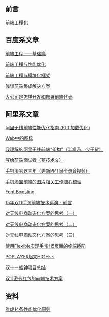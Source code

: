 
前言
----

前端工程化


百度系文章
---------

[前端工程——基础篇](https://github.com/fouber/blog/issues/10)

[前端工程与性能优化](https://github.com/fouber/blog/issues/3)

[前端工程与模块化框架](https://github.com/fouber/blog/issues/4)

[浅谈前端集成解决方案](https://github.com/fouber/blog/issues/1)

[大公司是怎样开发和部署前端代码](https://github.com/fouber/blog/issues/6)




阿里系文章
---------

[阿里无线前端性能优化指南 (Pt.1 加载优化)](https://github.com/amfe/article/issues/1)

[Web中的图标](https://github.com/amfe/article/issues/2)

[我理解的阿里无线前端“架构”（半鸡汤，少干货）](https://github.com/amfe/article/issues/3)

[写给前端面试者（非技术文）](https://github.com/amfe/article/issues/5)

[手机淘宝这三年（更新PPT同步录音视频）](https://github.com/amfe/article/issues/7)

[手机淘宝前端的图片相关工作流程梳理](https://github.com/amfe/article/issues/8)

[Font Boosting](https://github.com/amfe/article/issues/10)

[15年双11手淘前端技术巡演 - 前言](https://github.com/amfe/article/issues/11)

[对无线电商动态化方案的思考（一）](https://github.com/amfe/article/issues/13)

[对无线电商动态化方案的思考（二）](https://github.com/amfe/article/issues/14)

[对无线电商动态化方案的思考（三）](https://github.com/amfe/article/issues/15)

[使用Flexible实现手淘H5页面的终端适配](https://github.com/amfe/article/issues/17)

[POPLAYER起来HIGH~~](https://github.com/amfe/article/issues/18)

[双十一敲钟项目总结](https://github.com/amfe/article/issues/19)

[双11密令红包的前端技术方案](https://github.com/amfe/article/issues/20)

资料
----
 
[雅虎14条性能优化原则](https://developer.yahoo.com/performance/rules.html)
